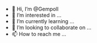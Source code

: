 - 👋 Hi, I’m @Gempoll
- 👀 I’m interested in ...
- 🌱 I’m currently learning ...
- 💞️ I’m looking to collaborate on ...
- 📫 How to reach me ...

<!---
Gempoll/Gempoll is a ✨ special ✨ repository because its `README.md` (this file) appears on your GitHub profile.
You can click the Preview link to take a look at your changes.
--->
